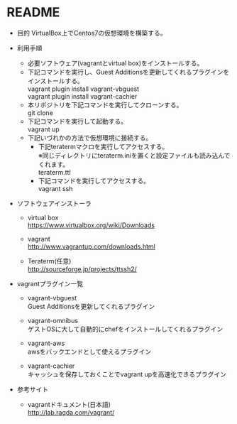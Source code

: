 # README

* 目的
VirtualBox上でCentos7の仮想環境を構築する。

* 利用手順  
  * 必要ソフトウェア(vagrantとvirtual box)をインストールする。  
  * 下記コマンドを実行し、Guest Additionsを更新してくれるプラグインをインストールする。  
  vagrant plugin install vagrant-vbguest  
  vagrant plugin install vagrant-cachier  
  * 本リポジトリを下記コマンドを実行してクローンする。  
  git clone  
  * 下記コマンドを実行して起動する。  
  vagrant up  
  * 下記いづれかの方法で仮想環境に接続する。  
    * 下記teratermマクロを実行してアクセスする。  
    ※同じディレクトリにteraterm.iniを置くと設定ファイルも読み込んでくれます。  
    teraterm.ttl  
    * 下記コマンドを実行してアクセスする。  
    vagrant ssh  



* ソフトウェアインストーラ  

  * virtual box  
  https://www.virtualbox.org/wiki/Downloads  

  * vagrant  
  http://www.vagrantup.com/downloads.html  

  * Teraterm(任意)  
  http://sourceforge.jp/projects/ttssh2/  



* vagrantプラグイン一覧  
  * vagrant-vbguest  
  Guest Additionsを更新してくれるプラグイン  

  * vagrant-omnibus  
  ゲストOSに大して自動的にchefをインストールしてくれるプラグイン  

  * vagrant-aws  
  awsをバックエンドとして使えるプラグイン  

  * vagrant-cachier  
  キャッシュを保存しておくことでvagrant upを高速化できるプラグイン  



* 参考サイト  
  * vagrantドキュメント(日本語)  
  http://lab.raqda.com/vagrant/  
